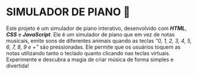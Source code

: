# **SIMULADOR DE PIANO** 🎹

Este projeto é um simulador de piano interativo, desenvolvido com _**HTML**_, _**CSS**_ e _**JavaScript**_. 
Ele é um simulador de piano que em vez de notas musicais, emite sons de diferentes animais quando as teclas _"0, 1, 2, 3, 4, 5, 6, 7, 8, 9 e +"_ são pressionadas.
Ele permite que os usuários toquem as notas utilizando tanto o teclado quanto clicando nas teclas virtuais. 
Experimente e descubra a magia de criar música de forma simples e divertida!
